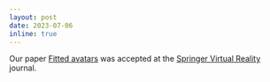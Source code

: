 ```yaml
---
layout: post
date: 2023-07-06
inline: true
---
```


Our paper [Fitted avatars](/assets/pdf/fittedavatars_vr2023) was accepted at the [Springer Virtual Reality](https://link.springer.com/article/10.1007/s10055-023-00821-z) journal.
